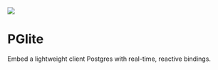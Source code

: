 ---
---

<img src="/img/icons/pglite.svg" class="product-icon" />

# PGlite

Embed a lightweight client Postgres with
real-time, reactive bindings.


